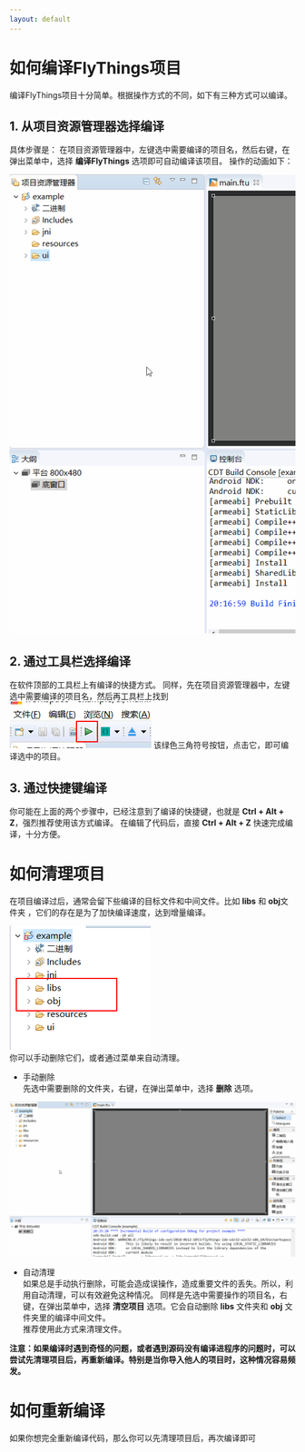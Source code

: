 ```yaml
---
layout: default
---
```

# 如何编译FlyThings项目
编译FlyThings项目十分简单。根据操作方式的不同，如下有三种方式可以编译。  
## 1.  从项目资源管理器选择编译   
具体步骤是： 在项目资源管理器中，左键选中需要编译的项目名，然后右键，在弹出菜单中，选择 **编译FlyThings** 选项即可自动编译该项目。  操作的动画如下：  

 ![从上下文菜单选择编译](assets/compile_from_context_menu.gif)  
## 2. 通过工具栏选择编译  
在软件顶部的工具栏上有编译的快捷方式。 同样，先在项目资源管理器中，左键选中需要编译的项目名，然后再工具栏上找到 ![](assets/compile_from_toolbar.png) 该绿色三角符号按钮，点击它，即可编译选中的项目。

## 3. 通过快捷键编译
你可能在上面的两个步骤中，已经注意到了编译的快捷键，也就是 **Ctrl + Alt + Z**，强烈推荐使用该方式编译。 在编辑了代码后，直接 **Ctrl + Alt + Z** 快速完成编译，十分方便。


# 如何清理项目
在项目编译过后，通常会留下些编译的目标文件和中间文件。比如 **libs** 和 **obj**文件夹 
，它们的存在是为了加快编译速度，达到增量编译。

![](assets/mark_libs_obj.png)  
你可以手动删除它们，或者通过菜单来自动清理。
* 手动删除  
 先选中需要删除的文件夹，右键，在弹出菜单中，选择 **删除** 选项。
 
 ![手动删除文件夹](assets/delete_folder.gif)
 
* 自动清理  
如果总是手动执行删除，可能会造成误操作，造成重要文件的丢失。所以，利用自动清理，可以有效避免这种情况。
同样是先选中需要操作的项目名，右键，在弹出菜单中，选择 **清空项目** 选项。它会自动删除 **libs** 文件夹和 **obj** 文件夹里的编译中间文件。  
推荐使用此方式来清理文件。

**注意：如果编译时遇到奇怪的问题，或者遇到源码没有编译进程序的问题时，可以尝试先清理项目后，再重新编译。特别是当你导入他人的项目时，这种情况容易频发。**

# 如何重新编译
如果你想完全重新编译代码，那么你可以先清理项目后，再次编译即可





